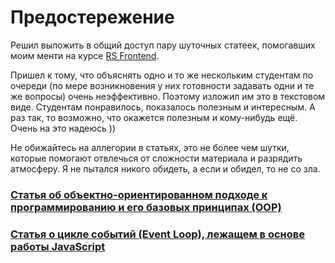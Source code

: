 # Предостережение

Решил выложить в общий доступ пару шуточных статеек, помогавших моим менти на курсе [RS Frontend](https://rs.school/js/).

Пришел к тому, что объяснять одно и то же нескольким студентам по очереди (по мере возникновения у них готовности 
задавать одни и те же вопросы) очень неэффективно. Поэтому изложил им это в текстовом виде. Студентам понравилось, 
показалось полезным и интересным. А раз так, то возможно, что окажется полезным и кому-нибудь ещё. Очень на это надеюсь ))

Не обижайтесь на аллегории в статьях, это не более чем шутки, которые помогают отвлечься от сложности материала и разрядить атмосферу. 
Я не пытался никого обидеть, а если и обидел, то не со зла.

### [Статья об объектно-ориентированном подходе к программированию и его базовых принципах (OOP)](https://github.com/yafimchik/mentor-docs/blob/master/oop.md)

### [Статья о цикле событий (Event Loop), лежащем в основе работы JavaScript](https://github.com/yafimchik/mentor-docs/blob/master/js/event-loop.md)